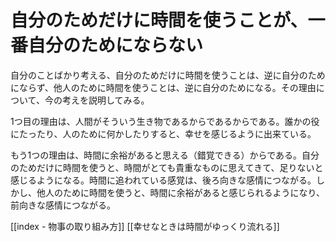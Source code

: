 # 自分のためだけに時間を使うことが、一番自分のためにならない

自分のことばかり考える、自分のためだけに時間を使うことは、逆に自分のためにならず、他人のために時間を使うことは、逆に自分のためになる。その理由について、今の考えを説明してみる。

1つ目の理由は、人間がそういう生き物であるからであるからである。誰かの役にたったり、人のために何かしたりすると、幸せを感じるように出来ている。

もう1つの理由は、時間に余裕があると思える（錯覚できる）からである。自分のためだけに時間を使うと、時間がとても貴重なものに思えてきて、足りないと感じるようになる。時間に追われている感覚は、後ろ向きな感情につながる。しかし、他人のために時間を使うと、時間に余裕があると感じられるようになり、前向きな感情につながる。

[[index - 物事の取り組み方]]
[[幸せなときは時間がゆっくり流れる]]